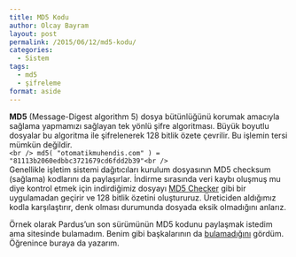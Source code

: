 ```yaml
---
title: MD5 Kodu
author: Olcay Bayram
layout: post
permalink: /2015/06/12/md5-kodu/
categories:
  - Sistem
tags:
  - md5
  - şifreleme
format: aside
---
```

**MD5** (Message-Digest algorithm 5) dosya bütünlüğünü korumak amacıyla sağlama yapmamızı sağlayan tek yönlü şifre algoritması. Büyük boyutlu dosyalar bu algoritma ile şifrelenerek 128 bitlik özete çevrilir. Bu işlemin tersi mümkün değildir.  
`<br />
md5( "otomatikmuhendis.com" ) = "81113b2060edbbc3721679cd6fdd2b39"<br />
`  
Genellikle işletim sistemi dağıtıcıları kurulum dosyasının MD5 checksum (sağlama) kodlarını da paylaşırlar. İndirme sırasında veri kaybı oluşmuş mu diye kontrol etmek için indirdiğimiz dosyayı <a href="http://getmd5checker.com/" target="_blank">MD5 Checker</a> gibi bir uygulamadan geçirir ve 128 bitlik özetini oluştururuz. Üreticiden aldığımız kodla karşılaştırır, denk olması durumunda dosyada eksik olmadığını anlarız.

Örnek olarak Pardus&#8217;un son sürümünün MD5 kodunu paylaşmak istedim ama sitesinde bulamadım. Benim gibi başkalarının da <a href="http://www.pardus.org.tr/forum/-/message_boards/message/830384780#_19_message_830404382" target="_blank">bulamadığını</a> gördüm. Öğrenince buraya da yazarım.